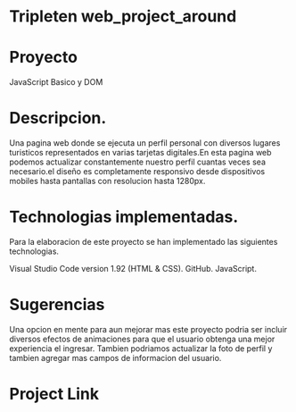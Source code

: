 # Tripleten web_project_around

# Proyecto

JavaScript Basico y DOM

# Descripcion.

Una pagina web donde se ejecuta un perfil personal con diversos lugares turisticos representados en varias tarjetas digitales.En esta pagina web podemos actualizar constantemente nuestro perfil cuantas veces sea necesario.el diseño es completamente responsivo desde dispositivos mobiles hasta pantallas con resolucion hasta 1280px. 

# Technologias implementadas.

Para la elaboracion de este proyecto se han implementado las siguientes technologias.

Visual Studio Code version 1.92 (HTML & CSS).
GitHub.
JavaScript.

# Sugerencias

Una opcion en mente para aun mejorar mas este proyecto podria ser incluir diversos efectos de animaciones para que el usuario obtenga una mejor experiencia el ingresar. Tambien podriamos actualizar la foto de perfil y tambien agregar mas campos de informacion del usuario. 

# Project Link